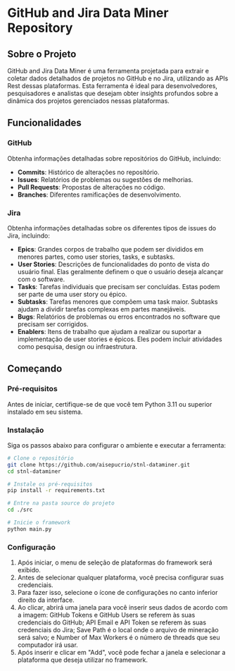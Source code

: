 # GitHub and Jira Data Miner Repository

## Sobre o Projeto

GitHub and Jira Data Miner é uma ferramenta projetada para extrair e coletar dados detalhados de projetos no GitHub e no Jira, utilizando as APIs Rest dessas plataformas. Esta ferramenta é ideal para desenvolvedores, pesquisadores e analistas que desejam obter insights profundos sobre a dinâmica dos projetos gerenciados nessas plataformas.

## Funcionalidades

### GitHub

Obtenha informações detalhadas sobre repositórios do GitHub, incluindo:

- **Commits**: Histórico de alterações no repositório.
- **Issues**: Relatórios de problemas ou sugestões de melhorias.
- **Pull Requests**: Propostas de alterações no código.
- **Branches**: Diferentes ramificações de desenvolvimento.

### Jira

Obtenha informações detalhadas sobre os diferentes tipos de issues do Jira, incluindo:

- **Epics**: Grandes corpos de trabalho que podem ser divididos em menores partes, como user stories, tasks, e subtasks.
- **User Stories**: Descrições de funcionalidades do ponto de vista do usuário final. Elas geralmente definem o que o usuário deseja alcançar com o software.
- **Tasks**: Tarefas individuais que precisam ser concluídas. Estas podem ser parte de uma user story ou épico.
- **Subtasks**: Tarefas menores que compõem uma task maior. Subtasks ajudam a dividir tarefas complexas em partes manejáveis.
- **Bugs**: Relatórios de problemas ou erros encontrados no software que precisam ser corrigidos.
- **Enablers**: Itens de trabalho que ajudam a realizar ou suportar a implementação de user stories e épicos. Eles podem incluir atividades como pesquisa, design ou infraestrutura.

## Começando

### Pré-requisitos

Antes de iniciar, certifique-se de que você tem Python 3.11 ou superior instalado em seu sistema.

### Instalação

Siga os passos abaixo para configurar o ambiente e executar a ferramenta:

```bash
# Clone o repositório
git clone https://github.com/aisepucrio/stnl-dataminer.git
cd stnl-dataminer

# Instale os pré-requisitos
pip install -r requirements.txt

# Entre na pasta source do projeto
cd ./src

# Inicie o framework
python main.py
```

### Configuração

1. Após iniciar, o menu de seleção de plataformas do framework será exibido.
2. Antes de selecionar qualquer plataforma, você precisa configurar suas credenciais.
3. Para fazer isso, selecione o ícone de configurações no canto inferior direito da interface.
4. Ao clicar, abrirá uma janela para você inserir seus dados de acordo com a imagem: GitHub Tokens e GitHub Users se referem às suas credenciais do GitHub; API Email e API Token se referem às suas credenciais do Jira; Save Path é o local onde o arquivo de mineração será salvo; e Number of Max Workers é o número de threads que seu computador irá usar.
5. Após inserir e clicar em "Add", você pode fechar a janela e selecionar a plataforma que deseja utilizar no framework.

